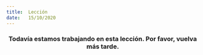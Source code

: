 ```yaml
---
title:  Lección
date:   15/10/2020
---
```


### <center>Todavía estamos trabajando en esta lección. Por favor, vuelva más tarde.</center>